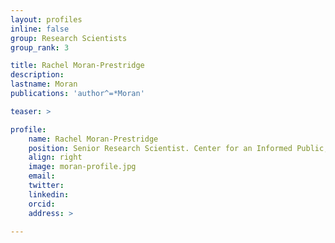 ```yaml
---
layout: profiles
inline: false
group: Research Scientists
group_rank: 3

title: Rachel Moran-Prestridge 
description: 
lastname: Moran
publications: 'author^=*Moran'

teaser: >

profile:
    name: Rachel Moran-Prestridge
    position: Senior Research Scientist. Center for an Informed Public, University of Washington.
    align: right
    image: moran-profile.jpg
    email: 
    twitter: 
    linkedin: 
    orcid: 
    address: >

---
```


